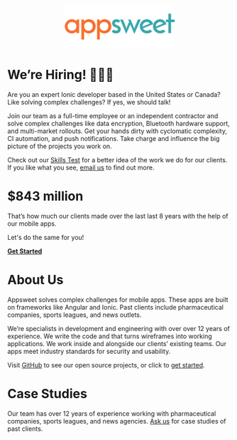 <p align="center">
  <img src="assets/logo.png" alt="Logo" width="250" height="auto" />
</p>

# We’re Hiring! :tada::tada::tada:

Are you an expert Ionic developer based in the United States or Canada? Like solving complex challenges? If yes, we should talk!

Join our team as a full-time employee or an independent contractor and solve complex challenges like data encryption, Bluetooth hardware support, and multi-market rollouts. Get your hands dirty with cyclomatic complexity, CI automation, and push notifications. Take charge and influence the big picture of the projects you work on.

Check out our [Skills Test](https://github.com/Appsweet-co/skills-test) for a better idea of the work we do for our clients. If you like what you see, [email us](mailto:join@appsweet.co) to find out more.

# $843 million

That’s how much our clients made over the last last 8 years with the help of our mobile apps.

Let's do the same for you!

[**Get Started**](https://appsweet.typeform.com/to/eIjobm)

# About Us

Appsweet solves complex challenges for mobile apps. These apps are built on frameworks like Angular and Ionic. Past clients include pharmaceutical companies, sports leagues, and news outlets.

We’re specialists in development and engineering with over over 12 years of experience. We write the code and that turns wireframes into working applications. We work inside and alongside our clients’ existing teams. Our apps meet industry standards for security and usability.

Visit [GitHub](https://github.com/appsweet-co) to see our open source projects, or click to [get started](https://appsweet.typeform.com/to/eIjobm).

# Case Studies

Our team has over 12 years of experience working with pharmaceutical companies, sports leagues, and news agencies. [Ask us](mailto:ask@appsweet.co) for case studies of past clients.
